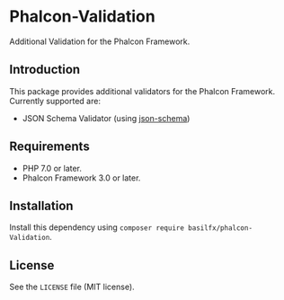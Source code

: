 # Phalcon-Validation
Additional Validation for the Phalcon Framework.

## Introduction
This package provides additional validators for the Phalcon Framework. Currently supported are:

* JSON Schema Validator (using [json-schema](https://github.com/justinrainbow/json-schema))

## Requirements
* PHP 7.0 or later.
* Phalcon Framework 3.0 or later.

## Installation
Install this dependency using `composer require basilfx/phalcon-Validation`.

## License
See the `LICENSE` file (MIT license).
